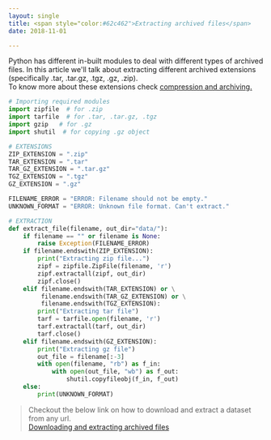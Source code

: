 ```yaml
---
layout: single
title: <span style="color:#62c462">Extracting archived files</span>
date: 2018-11-01

---
```


Python has different in-built modules to deal with different types of archived files.
In this article we'll talk about extracting different archived extensions (specifically .tar, .tar.gz,
.tgz, .gz, .zip). <br/>
To know more about these extensions check [compression and archiving.](https://upengareri.github.io/compression_and_archiving)

```python
# Importing required modules
import zipfile  # for .zip
import tarfile  # for .tar, .tar.gz, .tgz
import gzip   # for .gz 
import shutil  # for copying .gz object
```

```python
# EXTENSIONS
ZIP_EXTENSION = ".zip"
TAR_EXTENSION = ".tar"
TAR_GZ_EXTENSION = ".tar.gz"
TGZ_EXTENSION = ".tgz"
GZ_EXTENSION = ".gz"
```

```python
FILENAME_ERROR = "ERROR: Filename should not be empty."
UNKNOWN_FORMAT = "ERROR: Unknown file format. Can't extract."

# EXTRACTION 
def extract_file(filename, out_dir="data/"):
	if filename == "" or filename is None:
		raise Exception(FILENAME_ERROR)
	if filename.endswith(ZIP_EXTENSION):
		print("Extracting zip file...")
		zipf = zipfile.ZipFile(filename, 'r')
		zipf.extractall(zipf, out_dir)
		zipf.close()
	elif filename.endswith(TAR_EXTENSION) or \
		 filename.endswith(TAR_GZ_EXTENSION) or \
		 filename.endswith(TGZ_EXTENSION):
		print("Extracting tar file")
		tarf = tarfile.open(filename, 'r')
		tarf.extractall(tarf, out_dir)
		tarf.close()
	elif filename.endswith(GZ_EXTENSION):
		print("Extracting gz file")
		out_file = filename[:-3]
		with open(filename, "rb") as f_in:
			with open(out_file, "wb") as f_out:
				shutil.copyfileobj(f_in, f_out)
	else:
		print(UNKNOWN_FORMAT)

```

> Checkout the below link on how to download and extract a dataset from any url.<br/>
 [Downloading and extracting archived files](downloading_and_extracting.md)
